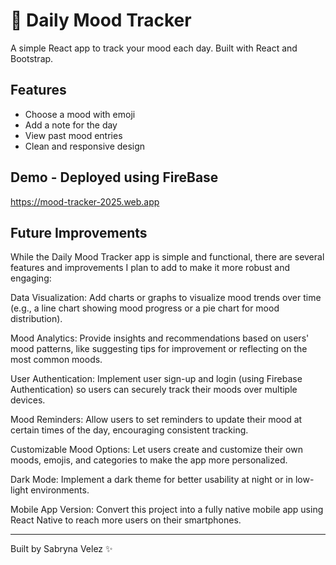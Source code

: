 # 🌈 Daily Mood Tracker

A simple React app to track your mood each day. Built with React and Bootstrap.

## Features
- Choose a mood with emoji
- Add a note for the day
- View past mood entries
- Clean and responsive design

## Demo - Deployed using FireBase
https://mood-tracker-2025.web.app

## Future Improvements
While the Daily Mood Tracker app is simple and functional, there are several features and improvements I plan to add to make it more robust and engaging:

Data Visualization: Add charts or graphs to visualize mood trends over time (e.g., a line chart showing mood progress or a pie chart for mood distribution).

Mood Analytics: Provide insights and recommendations based on users' mood patterns, like suggesting tips for improvement or reflecting on the most common moods.

User Authentication: Implement user sign-up and login (using Firebase Authentication) so users can securely track their moods over multiple devices.

Mood Reminders: Allow users to set reminders to update their mood at certain times of the day, encouraging consistent tracking.

Customizable Mood Options: Let users create and customize their own moods, emojis, and categories to make the app more personalized.

Dark Mode: Implement a dark theme for better usability at night or in low-light environments.

Mobile App Version: Convert this project into a fully native mobile app using React Native to reach more users on their smartphones.

---

Built by Sabryna Velez ✨
